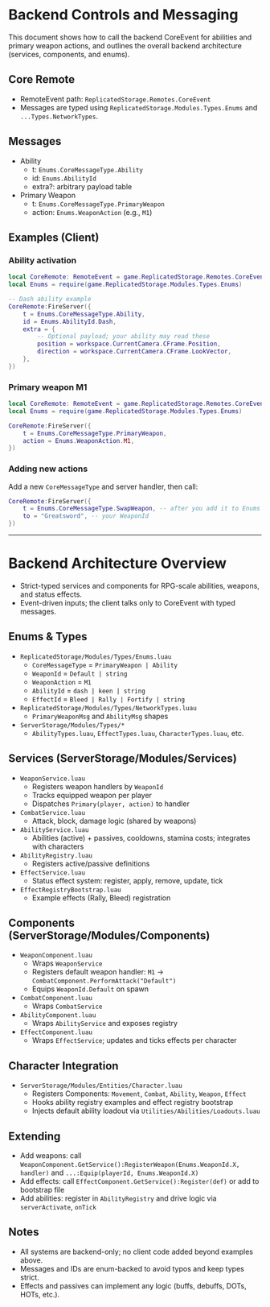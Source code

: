 # Backend Controls and Messaging

This document shows how to call the backend CoreEvent for abilities and primary weapon actions, and outlines the overall backend architecture (services, components, and enums).

## Core Remote
- RemoteEvent path: `ReplicatedStorage.Remotes.CoreEvent`
- Messages are typed using `ReplicatedStorage.Modules.Types.Enums` and `...Types.NetworkTypes`.

## Messages
- Ability
  - t: `Enums.CoreMessageType.Ability`
  - id: `Enums.AbilityId`
  - extra?: arbitrary payload table
- Primary Weapon
  - t: `Enums.CoreMessageType.PrimaryWeapon`
  - action: `Enums.WeaponAction` (e.g., `M1`)

## Examples (Client)

### Ability activation
```lua
local CoreRemote: RemoteEvent = game.ReplicatedStorage.Remotes.CoreEvent
local Enums = require(game.ReplicatedStorage.Modules.Types.Enums)

-- Dash ability example
CoreRemote:FireServer({
    t = Enums.CoreMessageType.Ability,
    id = Enums.AbilityId.Dash,
    extra = {
        -- Optional payload; your ability may read these
        position = workspace.CurrentCamera.CFrame.Position,
        direction = workspace.CurrentCamera.CFrame.LookVector,
    },
})
```

### Primary weapon M1
```lua
local CoreRemote: RemoteEvent = game.ReplicatedStorage.Remotes.CoreEvent
local Enums = require(game.ReplicatedStorage.Modules.Types.Enums)

CoreRemote:FireServer({
    t = Enums.CoreMessageType.PrimaryWeapon,
    action = Enums.WeaponAction.M1,
})
```

### Adding new actions
Add a new `CoreMessageType` and server handler, then call:
```lua
CoreRemote:FireServer({
    t = Enums.CoreMessageType.SwapWeapon, -- after you add it to Enums and server
    to = "Greatsword", -- your WeaponId
})
```

---

# Backend Architecture Overview

- Strict-typed services and components for RPG-scale abilities, weapons, and status effects.
- Event-driven inputs; the client talks only to CoreEvent with typed messages.

## Enums & Types
- `ReplicatedStorage/Modules/Types/Enums.luau`
  - `CoreMessageType` = `PrimaryWeapon | Ability`
  - `WeaponId` = `Default | string`
  - `WeaponAction` = `M1`
  - `AbilityId` = `dash | keen | string`
  - `EffectId` = `Bleed | Rally | Fortify | string`
- `ReplicatedStorage/Modules/Types/NetworkTypes.luau`
  - `PrimaryWeaponMsg` and `AbilityMsg` shapes
- `ServerStorage/Modules/Types/*`
  - `AbilityTypes.luau`, `EffectTypes.luau`, `CharacterTypes.luau`, etc.

## Services (ServerStorage/Modules/Services)
- `WeaponService.luau`
  - Registers weapon handlers by `WeaponId`
  - Tracks equipped weapon per player
  - Dispatches `Primary(player, action)` to handler
- `CombatService.luau`
  - Attack, block, damage logic (shared by weapons)
- `AbilityService.luau`
  - Abilities (active) + passives, cooldowns, stamina costs; integrates with characters
- `AbilityRegistry.luau`
  - Registers active/passive definitions
- `EffectService.luau`
  - Status effect system: register, apply, remove, update, tick
- `EffectRegistryBootstrap.luau`
  - Example effects (Rally, Bleed) registration

## Components (ServerStorage/Modules/Components)
- `WeaponComponent.luau`
  - Wraps `WeaponService`
  - Registers default weapon handler: `M1` → `CombatComponent.PerformAttack("Default")`
  - Equips `WeaponId.Default` on spawn
- `CombatComponent.luau`
  - Wraps `CombatService`
- `AbilityComponent.luau`
  - Wraps `AbilityService` and exposes registry
- `EffectComponent.luau`
  - Wraps `EffectService`; updates and ticks effects per character

## Character Integration
- `ServerStorage/Modules/Entities/Character.luau`
  - Registers Components: `Movement`, `Combat`, `Ability`, `Weapon`, `Effect`
  - Hooks ability registry examples and effect registry bootstrap
  - Injects default ability loadout via `Utilities/Abilities/Loadouts.luau`

## Extending
- Add weapons: call `WeaponComponent.GetService():RegisterWeapon(Enums.WeaponId.X, handler)` and `...:Equip(playerId, Enums.WeaponId.X)`
- Add effects: call `EffectComponent.GetService():Register(def)` or add to bootstrap file
- Add abilities: register in `AbilityRegistry` and drive logic via `serverActivate`, `onTick`

## Notes
- All systems are backend-only; no client code added beyond examples above.
- Messages and IDs are enum-backed to avoid typos and keep types strict.
- Effects and passives can implement any logic (buffs, debuffs, DOTs, HOTs, etc.).
